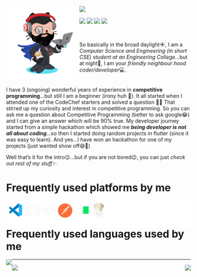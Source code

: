 
   <img align="left" src="https://github.com/Navaneethp007/Navaneethp007/blob/main/Gitm(1).png" height="200" width="200"/>
   <img align="center" src="https://github.com/Navaneethp007/Navaneethp007/blob/main/git%20pro%20(5).gif" width="600"/>
   <br>
   <p align="left">
  <a href="https://twitter.com/nvp007_prabha" target="blank"><img align="center"    src="https://upload.wikimedia.org/wikipedia/sco/thumb/9/9f/Twitter_bird_logo_2012.svg/1200px-Twitter_bird_logo_2012.svg.png" heigth="60" width="60" /></a>
  <a href="https://www.instagram.com/nah_its_me._nvp/" target="blank"><img align="center" src="https://upload.wikimedia.org/wikipedia/commons/thumb/e/e7/Instagram_logo_2016.svg/768px-Instagram_logo_2016.svg.png" heigth="60" width="60"/></a>
  <a href="https://www.linkedin.com/in/navaneethprabha/" target="blank"><img align="center" src="https://upload.wikimedia.org/wikipedia/commons/thumb/e/e9/Linkedin_icon.svg/1024px-Linkedin_icon.svg.png" heigth="60" width="60"/></a>
  <a href="discordapp.com/users/803281823903252490" target="blank"><img align="center" src="https://cdn.iconscout.com/icon/free/png-256/discord-3691244-3073764.png" heigth="60" width="60"/></a>
    </p>

   <br>
   <br>
   So basically in the broad daylight☀, I am a <i>Computer Science and Engineering (in short CSE) student at an Engineering College</i>...but at night🌚, I am your <i>friendly neighbour hood coder/developer</i>💻.
<br>
<br>

I have 3 (ongoing) wonderful years of experience in <b>competitive programming</b>...but still I am a beginner (irony huh 🤔). It all started when I attended one of the CodeChef starters and solved a question 🎉🎉 That stirred up my curiosity and interest in competitive programming. So you can ask me a question about Competitive 
Programming (better to ask google😂) and I can give an answer which will be 90% true. My developer journey started from a simple hackathon which showed me <b><i>being developer is not all about coding</b></i>...so then I started doing random projects in flutter (since it was easy to learn). And yes...I have won an hackathon for one of my projects (just wanted show off😅🤣)


Well that’s it for the intro😌...but if you are not bored😉, you can just <i>check out rest of my stuff✨</i>
   <br>
   
  <h1 align="left">Frequently used platforms by me</h1>
  <img align="left" src="https://github.com/Navaneethp007/Navaneethp007/blob/main/Git%20(68%20x%2010%20in)%20(2).png" heigth="100"/>
  <h1 align="left">Frequently used languages used by me</h1>
  <img align="left" src="https://github.com/Navaneethp007/Navaneethp007/blob/main/Git%20(68%20%C3%97%2010%20in)%20(4).png" heigth="100"/>

---
<img align="left" src="https://github-readme-stats.vercel.app/api?username=Navaneethp007&show_icons=true&theme=cobalt&hide_border=true"/> 
<img align="right" src="https://github-readme-stats.vercel.app/api/top-langs/?username=Navaneethp007&layout=compact"/>
